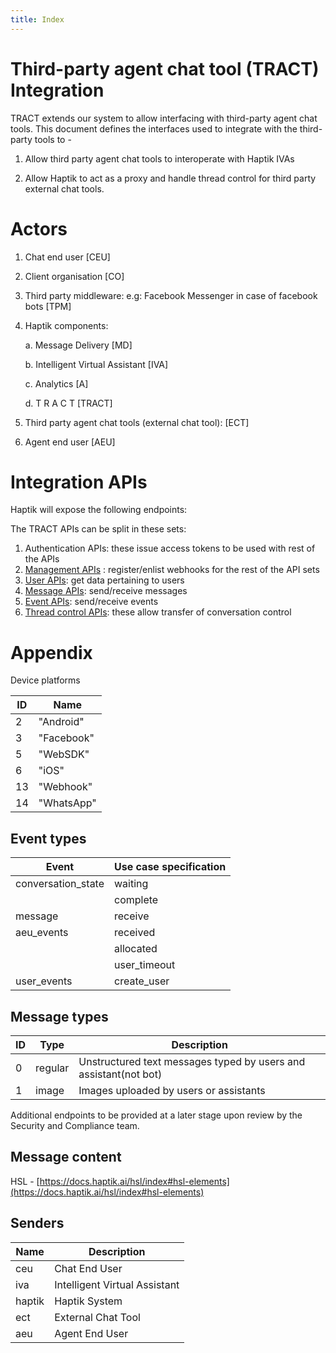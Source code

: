 ```yaml
---
title: Index
---
```



# Third-party agent chat tool (TRACT) Integration

TRACT extends our system to allow interfacing with third-party agent chat tools. This document defines the interfaces used to integrate with the third-party tools to -

1. Allow third party agent chat tools to interoperate with Haptik IVAs

2. Allow Haptik to act as a proxy and handle thread control for third party external chat tools.



# Actors

1. Chat end user [CEU]
2. Client organisation [CO]
3. Third party middleware: e.g: Facebook Messenger in case of facebook bots [TPM]
4. Haptik components:

    a. Message Delivery [MD]
    
    b. Intelligent Virtual Assistant [IVA]
    
    c. Analytics [A]
    
    d. T R A C T [TRACT]
    
5. Third party agent chat tools (external chat tool): [ECT]
6. Agent end user [AEU]



# Integration APIs

Haptik will expose the following endpoints:

The TRACT APIs can be split in these sets:
1. Authentication APIs: these issue access tokens to be used with rest of the APIs
2. [Management APIs](https://docs.haptik.ai/external-chat-tool/management-APIs) : register/enlist webhooks for the rest of the API sets
3. [User APIs](https://docs.haptik.ai/external-chat-tool/user-APIs): get data pertaining to users
4. [Message APIs](https://docs.haptik.ai/external-chat-tool/message-APIs): send/receive messages
5. [Event APIs](https://docs.haptik.ai/external-chat-tool/event-APIs): send/receive events
6. [Thread control APIs](https://docs.haptik.ai/external-chat-tool/thread-control-APIs): these allow transfer of conversation control



# Appendix

Device platforms

| **ID** | **Name** |
| --- | --- |
| 2 | &quot;Android&quot; |
| 3 | &quot;Facebook&quot; |
| 5 | &quot;WebSDK&quot; |
| 6 | &quot;iOS&quot; |
| 13 | &quot;Webhook&quot; |
| 14 | &quot;WhatsApp&quot; |

## Event types

| **Event** | **Use case specification** |
| --- | --- |
| conversation\_state | waiting |
|   | complete |
| message | receive |
| aeu\_events | received |
|   | allocated |
|   | user\_timeout |
| user\_events | create\_user |

## Message types

| **ID** | **Type** | **Description** |
| --- | --- | --- |
| 0 | regular | Unstructured text messages typed by users and assistant(not bot) |
| 1 | image | Images uploaded by users or assistants |

Additional endpoints to be provided at a later stage upon review by the Security and Compliance team.

## Message content

HSL - [https://docs.haptik.ai/hsl/index#hsl-elements](https://docs.haptik.ai/hsl/index#hsl-elements)

## Senders

| **Name** | **Description** |
| --- | --- |
| ceu | Chat End User | 
| iva | Intelligent Virtual Assistant | 
| haptik | Haptik System | 
| ect | External Chat Tool | 
| aeu | Agent End User | 


